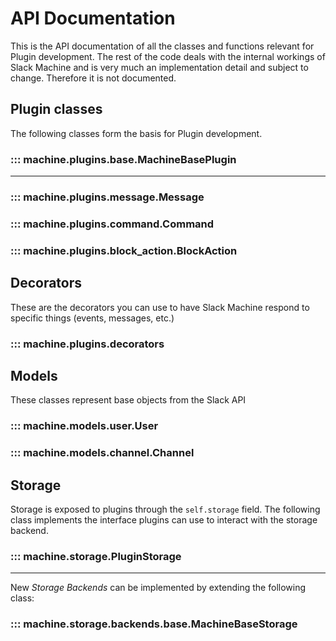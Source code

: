 # API Documentation

This is the API documentation of all the classes and functions relevant for Plugin development. The rest of the code
deals with the internal workings of Slack Machine and is very much an implementation detail and subject to change.
Therefore it is not documented.

## Plugin classes

The following classes form the basis for Plugin development.

### ::: machine.plugins.base.MachineBasePlugin

------------------------------------------------------------------------

### ::: machine.plugins.message.Message

### ::: machine.plugins.command.Command

### ::: machine.plugins.block_action.BlockAction


## Decorators

These are the decorators you can use to have Slack Machine respond to
specific things (events, messages, etc.)

### ::: machine.plugins.decorators

## Models

These classes represent base objects from the Slack API

### ::: machine.models.user.User

### ::: machine.models.channel.Channel

## Storage

Storage is exposed to plugins through the `self.storage` field. The following class implements the interface plugins
can use to interact with the storage backend.

### ::: machine.storage.PluginStorage

------------------------------------------------------------------------

New *Storage Backends* can be implemented by extending the following
class:

### ::: machine.storage.backends.base.MachineBaseStorage
